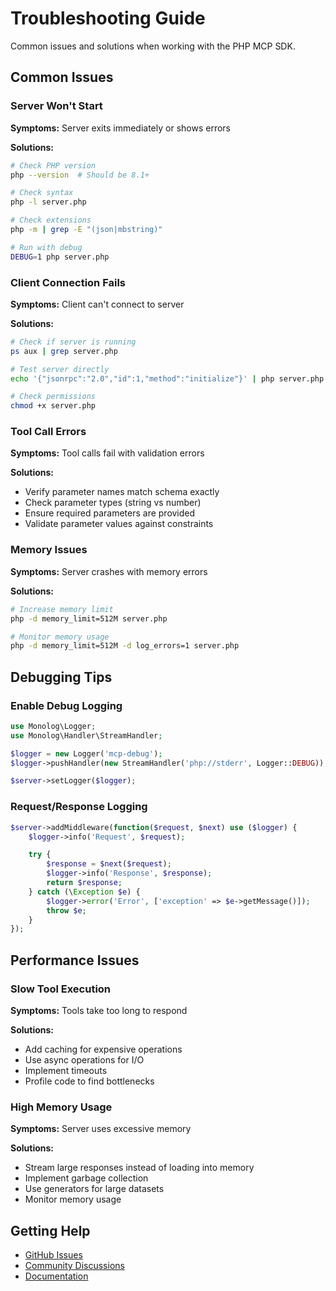 # Troubleshooting Guide

Common issues and solutions when working with the PHP MCP SDK.

## Common Issues

### Server Won't Start

**Symptoms:** Server exits immediately or shows errors

**Solutions:**

```bash
# Check PHP version
php --version  # Should be 8.1+

# Check syntax
php -l server.php

# Check extensions
php -m | grep -E "(json|mbstring)"

# Run with debug
DEBUG=1 php server.php
```

### Client Connection Fails

**Symptoms:** Client can't connect to server

**Solutions:**

```bash
# Check if server is running
ps aux | grep server.php

# Test server directly
echo '{"jsonrpc":"2.0","id":1,"method":"initialize"}' | php server.php

# Check permissions
chmod +x server.php
```

### Tool Call Errors

**Symptoms:** Tool calls fail with validation errors

**Solutions:**

- Verify parameter names match schema exactly
- Check parameter types (string vs number)
- Ensure required parameters are provided
- Validate parameter values against constraints

### Memory Issues

**Symptoms:** Server crashes with memory errors

**Solutions:**

```bash
# Increase memory limit
php -d memory_limit=512M server.php

# Monitor memory usage
php -d memory_limit=512M -d log_errors=1 server.php
```

## Debugging Tips

### Enable Debug Logging

```php
use Monolog\Logger;
use Monolog\Handler\StreamHandler;

$logger = new Logger('mcp-debug');
$logger->pushHandler(new StreamHandler('php://stderr', Logger::DEBUG));

$server->setLogger($logger);
```

### Request/Response Logging

```php
$server->addMiddleware(function($request, $next) use ($logger) {
    $logger->info('Request', $request);

    try {
        $response = $next($request);
        $logger->info('Response', $response);
        return $response;
    } catch (\Exception $e) {
        $logger->error('Error', ['exception' => $e->getMessage()]);
        throw $e;
    }
});
```

## Performance Issues

### Slow Tool Execution

**Symptoms:** Tools take too long to respond

**Solutions:**

- Add caching for expensive operations
- Use async operations for I/O
- Implement timeouts
- Profile code to find bottlenecks

### High Memory Usage

**Symptoms:** Server uses excessive memory

**Solutions:**

- Stream large responses instead of loading into memory
- Implement garbage collection
- Use generators for large datasets
- Monitor memory usage

## Getting Help

- [GitHub Issues](https://github.com/dalehurley/php-mcp-sdk/issues)
- [Community Discussions](https://github.com/dalehurley/php-mcp-sdk/discussions)
- [Documentation](../api/)
